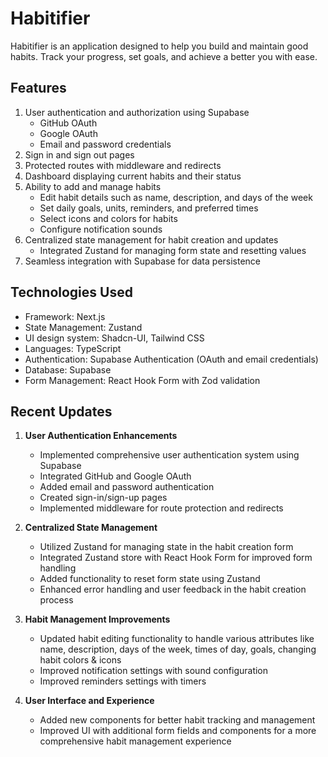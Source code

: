 # Habitifier

Habitifier is an application designed to help you build and maintain good habits.
Track your progress, set goals, and achieve a better you with ease.

## Features

1. User authentication and authorization using Supabase
   - GitHub OAuth
   - Google OAuth
   - Email and password credentials
2. Sign in and sign out pages
3. Protected routes with middleware and redirects
4. Dashboard displaying current habits and their status
5. Ability to add and manage habits
   - Edit habit details such as name, description, and days of the week
   - Set daily goals, units, reminders, and preferred times
   - Select icons and colors for habits
   - Configure notification sounds
6. Centralized state management for habit creation and updates
   - Integrated Zustand for managing form state and resetting values
7. Seamless integration with Supabase for data persistence

## Technologies Used

- Framework: Next.js
- State Management: Zustand
- UI design system: Shadcn-UI, Tailwind CSS
- Languages: TypeScript
- Authentication: Supabase Authentication (OAuth and email credentials)
- Database: Supabase
- Form Management: React Hook Form with Zod validation

## Recent Updates

1. **User Authentication Enhancements**

   - Implemented comprehensive user authentication system using Supabase
   - Integrated GitHub and Google OAuth
   - Added email and password authentication
   - Created sign-in/sign-up pages
   - Implemented middleware for route protection and redirects

2. **Centralized State Management**

   - Utilized Zustand for managing state in the habit creation form
   - Integrated Zustand store with React Hook Form for improved form handling
   - Added functionality to reset form state using Zustand
   - Enhanced error handling and user feedback in the habit creation process

3. **Habit Management Improvements**

   - Updated habit editing functionality to handle various attributes like name, description, days of the week, times of day, goals, changing habit colors & icons
   - Improved notification settings with sound configuration
   - Improved reminders settings with timers

4. **User Interface and Experience**

   - Added new components for better habit tracking and management
   - Improved UI with additional form fields and components for a more comprehensive habit management experience
